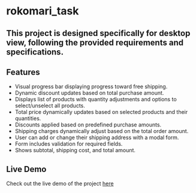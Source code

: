 # rokomari_task

## This project is designed specifically for desktop view, following the provided requirements and specifications.

## Features
  - Visual progress bar displaying progress toward free shipping.
  - Dynamic discount updates based on total purchase amount.
  - Displays list of products with quantity adjustments and options to select/unselect all products.
  - Total price dynamically updates based on selected products and their quantities.
  - Discounts applied based on predefined purchase amounts.
  - Shipping charges dynamically adjust based on the total order amount.
  - User can add or change their shipping address with a modal form.
  - Form includes validation for required fields.
  - Shows subtotal, shipping cost, and total amount.



## Live Demo
Check out the live demo of the project [here](https://rokomari-task.vercel.app/) 
